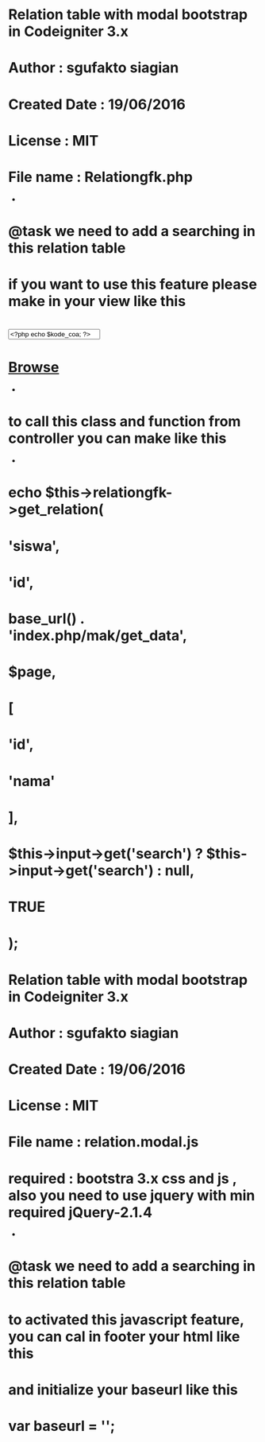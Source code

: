 # 
# Relation table with modal bootstrap in Codeigniter 3.x
# Author 		: sgufakto siagian
# Created Date 	: 19/06/2016
# License 		: MIT
# File name 	: Relationgfk.php
*
# @task we need to add a searching in this relation table
# if you want to use this feature please make in your view like this
# <input type="text" class="form-control" name="kode_coa" id="kode_coa" placeholder="Kode Coa" value="<?php echo $kode_coa; ?>" />
# <a href="javascript:void(0);" onclick="set_model('<?php echo base_url(); ?>index.php/mak/get_data', 'Relation Role', 'input[name=kode_coa]')" class="btn btn-sm btn-danger">Browse</a>
*
# to call this class and function from controller you can make like this
*
# echo  $this->relationgfk->get_relation(
# 'siswa',
# 'id',
# base_url() . 'index.php/mak/get_data',
# $page,
# [
 #    'id',
#     'nama'
# ],
# $this->input->get('search') ? $this->input->get('search') : null,
# TRUE
# );


# Relation table with modal bootstrap in Codeigniter 3.x
# Author 		: sgufakto siagian
# Created Date 	: 19/06/2016
# License 		: MIT
# File name 	: relation.modal.js
# required  	: bootstra 3.x css and js , also you need to use jquery with min required jQuery-2.1.4 
*
# @task we need to add a searching in this relation table
# to activated this javascript feature, you can cal in footer your html like this
# <script src="<?php echo base_url(); ?>assets/relation/relation.modal.js"></script>
# 
# and initialize your baseurl like this
# var baseurl = '<?php echo base_url(); ?>';